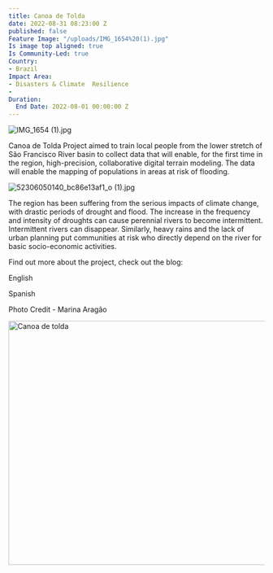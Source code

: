 ```yaml
---
title: Canoa de Tolda
date: 2022-08-31 08:23:00 Z
published: false
Feature Image: "/uploads/IMG_1654%20(1).jpg"
Is image top aligned: true
Is Community-Led: true
Country:
- Brazil
Impact Area:
- Disasters & Climate  Resilience
- 
Duration:
  End Date: 2022-08-01 00:00:00 Z
---
```


![IMG_1654 (1).jpg](/uploads/IMG_1654%20(1).jpg)

Canoa de Tolda Project aimed to train local people from the lower stretch of São Francisco River basin to collect data that will enable, for the first time in the region, high-precision, collaborative digital terrain modeling. The data will enable the mapping of populations in areas at risk of flooding.

![52306050140_bc86e13af1_o (1).jpg](/uploads/52306050140_bc86e13af1_o%20(1).jpg) 

The region has been suffering from the serious impacts of climate change, with drastic periods of drought and flood. The increase in the frequency and intensity of droughts can cause perennial rivers to become intermittent. Intermittent rivers can disappear. Similarly, heavy rains and the lack of urban planning put communities at risk who directly depend on the river for basic socio-economic activities. 

Find out more about the project, check out the blog:

English
[](https://www.hotosm.org/updates/canoa-de-tolda-mapping-to-make-visible-the-social-dynamics-of-the-sao-francisco-river/)

Spanish


Photo Credit - Marina Aragão

<a data-flickr-embed="true" data-header="true" data-footer="true" href="https://www.flickr.com/photos/hotosm/albums/72177720301505895" title="Canoa de tolda"><img src="https://live.staticflickr.com/65535/52306048310_9970498f24_z.jpg" width="640" height="480" alt="Canoa de tolda"></a><script async src="//embedr.flickr.com/assets/client-code.js" charset="utf-8"></script>